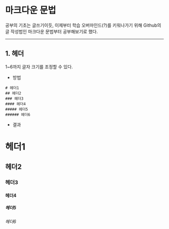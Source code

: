 # 마크다운 문법

공부의 기초는 글쓰기이듯, 이제부터 학습 오버마인드(?)를 키워나가기 위해 Github의 글 작성법인 마크다운 문법부터 공부해보기로 했다.

---

## 1. 헤더

1~6까지 글자 크기를 조정할 수 있다. 

- 방법

```
# 헤더1
## 헤더2
### 헤더3
#### 헤더4
##### 헤더5
###### 헤더6
```

- 결과

# 헤더1
## 헤더2
### 헤더3
#### 헤더4
##### 헤더5
###### 헤더6